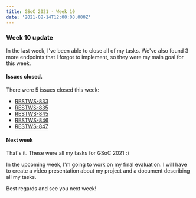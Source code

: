 ```yaml
---
title: GSoC 2021 - Week 10
date: '2021-08-14T12:00:00.000Z'
---
```


### Week 10 update

In the last week, I've been able to close all of my tasks. We've also found 3 more endpoints that I forgot to implement, so they were my main goal for this week.


#### Issues closed.

There were 5 issues closed this week:

* [RESTWS-833](https://issues.openmrs.org/browse/RESTWS-833)
* [RESTWS-835](https://issues.openmrs.org/browse/RESTWS-835)
* [RESTWS-845](https://issues.openmrs.org/browse/RESTWS-845)
* [RESTWS-846](https://issues.openmrs.org/browse/RESTWS-846)
* [RESTWS-847](https://issues.openmrs.org/browse/RESTWS-847)

#### Next week

That's it. These were all my tasks for GSoC 2021 :)

In the upcoming week, I'm going to work on my final evaluation. I will have to create a video presentation about my project and a document describing all my tasks.

Best regards and see you next week!
